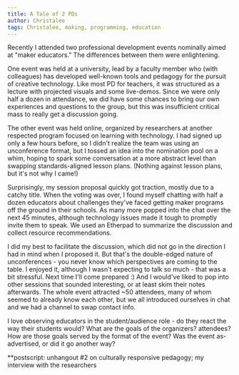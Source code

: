 ```yaml
---
title: A Tale of 2 PDs
author: Christalee
tags: Christalee, making, programming, education
---
```


Recently I attended two professional development events nominally aimed at "maker educators." The differences between them were enlightening.

One event was held at a university, lead by a faculty member who (with colleagues) has developed well-known tools and pedagogy for the pursuit of creative technology. Like most PD for teachers, it was structured as a lecture with projected visuals and some live-demos. Since we were only half a dozen in attendance, we did have some chances to bring our own experiences and questions to the group, but this was insufficient critical mass to really get a discussion going.

The other event was held online, organized by researchers at another respected program focused on learning with technology. I had signed up only a few hours before, so I didn't realize the team was using an unconference format, but I tossed an idea into the nomination pool on a whim, hoping to spark some conversation at a more abstract level than swapping standards-aligned lesson plans. (Nothing against lesson plans, but it's not why I came!)

Surprisingly, my session proposal quickly got traction, mostly due to a catchy title. When the voting was over, I found myself chatting with half a dozen educators about challenges they've faced getting maker programs off the ground in their schools. As many more popped into the chat over the next 45 minutes, although technology issues made it tough to promptly invite them to speak. We used an Etherpad to summarize the discussion and collect resource recommendations.

I did my best to facilitate the discussion, which did not go in the direction I had in mind when I proposed it. But that's the double-edged nature of unconferences - you never know which perspectives are coming to the table. I enjoyed it, although I wasn't expecting to talk so much - that was a bit stressful. Next time I'll come prepared :) And I would've liked to pop into other sessions that sounded interesting, or at least skim their notes afterwards. The whole event attracted ~50 attendees, many of whom seemed to already know each other, but we all introduced ourselves in chat and we had a channel to swap contact info.

I love observing educators in the student/audience role - do they react the way their students would? What are the goals of the organizers? attendees? How are those goals served by the format of the event? Was the event as-advertised, or did it go another way?

**postscript: unhangout #2 on culturally responsive pedagogy; my interview with the researchers